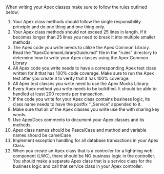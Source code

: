 When writing your Apex classes make sure to follow the rules outlined below:
1) Your Apex class methods should follow the single responsibility principle and do one thing and one thing only.
2) Your Apex class methods should not exceed 25 lines in length. If it becomes longer than 25 lines you need to break it into multiple smaller methods.
3) The Apex code you write needs to utilize the Apex Common Library. Read the "ApexCommonLibraryGuide.md" file in the "rules" directory to determine how to write your Apex classes using the Apex Common Library
4) All Apex code you write needs to have a corresponding Apex test class written for it that has 100% code coverage. Make sure to run the Apex test after you create it to verify that it has 100% coverage.
5) All Apex test classes you write need to use the Apex Mocks Library. 
6) Every Apex method you write needs to be bulkified. It should be able to handled at least 200 records per transaction.
7) If the code you write for your Apex class contains business logic, its class name needs to have the postfix "_Service" appended to it.
8) Make sure that all of the Apex classes you write use the with sharing key words.
9) Use ApexDocs comments to document your Apex classes and its methods.
10) Apex class names should be PascalCase and method and variable names should be camelCase 
11) Implement exception handling for all database transactions in your Apex Class.
12) When you create an Apex class that is a controller for a lightning web component (LWC), there should be NO business logic in the controller. You should make a separate Apex class that is a service class for the business logic and call that service class in your Apex controller. 